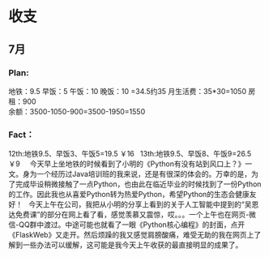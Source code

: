 # 收支
## 7月
### Plan:  
地铁：9.5
早饭：5
午饭：10
晚饭：10
=34.5约35
月生活费：35*30=1050
房租：900  
余额：3500-1050-900=3500-1950=1550  
### Fact：  
12th:地铁9.5、早饭3、午饭5=19.5  ￥16   
13th:地铁9.5、早饭8、午饭9=26.5  ￥9    
今天早上坐地铁的时候看到了小明的《Python有没有站到风口上？》一文。身为一个经历过Java培训班的我来说，还是有很深的体会的。万幸的是，为了完成毕设稍微接触了一点Python，也由此在临近毕业的时候找到了一份Python的工作。因此我也从喜爱Python转为热爱Python，希望Python的生态会健康友好！  
今天上午在公司，我把从小明的分享上看到的关于人工智能中提到的“吴恩达免费课”的部分在网上看了看，感觉羡慕又震惊，哎。。。一个上午也在网页-微信-QQ群中渡过。中途可能也就看了一眼《Python核心编程》的封面，点开《FlaskWeb》又走开。然后烦躁的我又感觉肩膀酸痛，难受无助的我在网页上了解到一些办法可以缓解，这可能是我今天上午收获的最直接明显的成果了。  

